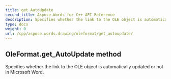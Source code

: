 ```yaml
---
title: get_AutoUpdate
second_title: Aspose.Words for C++ API Reference
description: Specifies whether the link to the OLE object is automatically updated or not in Microsoft Word. 
type: docs
weight: 0
url: /cpp/aspose.words.drawing/oleformat/get_autoupdate/
---
```

## OleFormat.get_AutoUpdate method


Specifies whether the link to the OLE object is automatically updated or not in Microsoft Word. 

